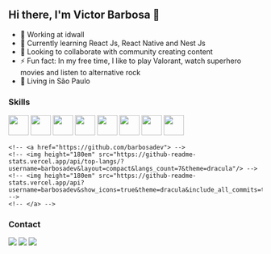 ## Hi there, I'm Victor Barbosa 👋

- 🔭 Working at idwall
- 🌱 Currently learning React Js, React Native and Nest Js
- 👯 Looking to collaborate with community creating content
- ⚡ Fun fact: In my free time, I like to play Valorant, watch superhero movies and listen to alternative rock
- 📍 Living in São Paulo

### Skills
<div>
<img width="40" src="https://cdn.jsdelivr.net/gh/devicons/devicon/icons/react/react-original.svg" />
<img width="40" src="https://cdn.jsdelivr.net/gh/devicons/devicon/icons/vuejs/vuejs-original.svg" />
<img width="40" src="https://cdn.jsdelivr.net/gh/devicons/devicon/icons/nestjs/nestjs-plain.svg" />
<img width="40" src="https://cdn.jsdelivr.net/gh/devicons/devicon/icons/figma/figma-original.svg" />
<!-- <img width="40" src="https://cdn.jsdelivr.net/gh/devicons/devicon/icons/bootstrap/bootstrap-plain.svg" /> -->
<!-- <img width="40" src="https://cdn.jsdelivr.net/gh/devicons/devicon/icons/arduino/arduino-original.svg" /> -->
<img width="40" src="https://cdn.jsdelivr.net/gh/devicons/devicon/icons/git/git-original.svg" />
<!-- <img width="40" src="https://cdn.jsdelivr.net/gh/devicons/devicon/icons/html5/html5-original.svg" /> -->
<img width="40" src="https://cdn.jsdelivr.net/gh/devicons/devicon/icons/javascript/javascript-original.svg" />
<!-- <img width="40" src="https://cdn.jsdelivr.net/gh/devicons/devicon/icons/jest/jest-plain.svg" /> -->
<!-- <img width="40" src="https://cdn.jsdelivr.net/gh/devicons/devicon/icons/jira/jira-original.svg" /> -->
<!-- <img width="40" src="https://cdn.jsdelivr.net/gh/devicons/devicon/icons/laravel/laravel-plain.svg" /> -->
<img width="40" src="https://cdn.jsdelivr.net/gh/devicons/devicon/icons/nodejs/nodejs-original.svg" />
<!-- <img width="40" src="https://cdn.jsdelivr.net/gh/devicons/devicon/icons/php/php-original.svg" /> -->
<img width="40" src="https://cdn.jsdelivr.net/gh/devicons/devicon/icons/typescript/typescript-original.svg" />
</div>

<!-- <div> -->
    <!-- <a href="https://github.com/barbosadev"> -->
    <!-- <img height="180em" src="https://github-readme-stats.vercel.app/api/top-langs/?username=barbosadev&layout=compact&langs_count=7&theme=dracula"/> -->
    <!-- <img height="180em" src="https://github-readme-stats.vercel.app/api?username=barbosadev&show_icons=true&theme=dracula&include_all_commits=true&count_private=true"/> -->
    <!-- </a> -->
<!-- </div> -->

### Contact

<div>
<!-- <a href="https://www.youtube.com/seu-canal-youtube-aqui" target="_blank"><img src="https://img.shields.io/badge/YouTube-FF0000?style=for-the-badge&logo=youtube&logoColor=white" target="_blank"></a> -->
<a href="https://instagram.com/_barbosaVictor" target="_blank"><img src="https://img.shields.io/badge/-Instagram-%23E4405F?style=for-the-badge&logo=instagram&logoColor=white" target="_blank"></a>
<!-- <a href="https://www.twitch.tv/seu-usuário-aqui" target="_blank"><img src="https://img.shields.io/badge/Twitch-9146FF?style=for-the-badge&logo=twitch&logoColor=white" target="_blank"></a> -->
<!-- <a href = "mailto:contato@seu-usuário-aqui"><img src="https://img.shields.io/badge/Gmail-D14836?style=for-the-badge&logo=gmail&logoColor=white" target="_blank"></a> -->
<a href="https://www.linkedin.com/in/barbosadev" target="_blank"><img src="https://img.shields.io/badge/-LinkedIn-%230077B5?style=for-the-badge&logo=linkedin&logoColor=white" target="_blank"></a>   
<a href="https://twitter.com/_barbosaVictor" target="_blank"><img src="https://img.shields.io/badge/-Twitter-%231D9BF0?style=for-the-badge&logo=twitter&logoColor=white" target="_blank"></a>   
</div>

